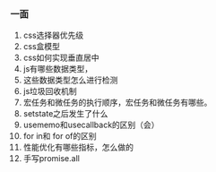 ### 一面

1. css选择器优先级
2. css盒模型
3. css如何实现垂直居中
4. js有哪些数据类型，
5. 这些数据类型怎么进行检测
6. js垃圾回收机制
7. 宏任务和微任务的执行顺序，宏任务和微任务有哪些。
8. setstate之后发生了什么
9. usememo和usecallback的区别（会）
10. for in和 for of的区别
11. 性能优化有哪些指标，怎么做的
12. 手写promise.all
